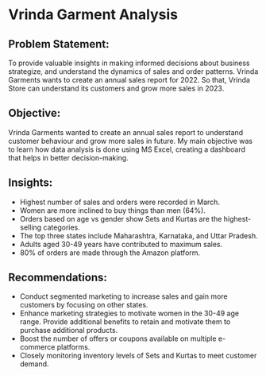 # Vrinda Garment Analysis


## Problem Statement:
To provide valuable insights in making informed decisions about business strategize, and understand the dynamics of sales and order patterns.
Vrinda Garments wants to create an annual sales report for 2022. So that, Vrinda Store can understand its customers and grow more sales in 2023.

## Objective:
Vrinda Garments wanted to create an annual sales report to understand customer behaviour and grow more sales in future. My main objective was to 
learn how data analysis is done using MS Excel, creating a dashboard that helps in better decision-making.

## Insights:
* Highest number of sales and orders were recorded in March.
* Women are more inclined to buy things than men (64%).
* Orders based on age vs gender show Sets and Kurtas are the highest-selling 
  categories.
* The top three states include Maharashtra, Karnataka, and Uttar Pradesh.
* Adults aged 30-49 years have contributed to maximum sales.
* 80% of orders are made through the Amazon platform.
  
## Recommendations:
* Conduct segmented marketing to increase sales and gain more customers by focusing on other states.
* Enhance marketing strategies to motivate women in the 30-49 age range. Provide additional benefits
  to retain and motivate them to purchase additional products.
* Boost the number of offers or coupons available on multiple e-commerce platforms.
* Closely monitoring inventory levels of Sets and Kurtas to meet customer demand.


